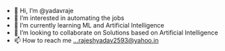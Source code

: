 - 👋 Hi, I’m @yadavraje
- 👀 I’m interested in automating the jobs
- 🌱 I’m currently learning ML and Artificial Intelligence
- 💞️ I’m looking to collaborate on Solutions based on Artificial Intelligence
- 📫 How to reach me ...rajeshyadav2593@yahoo.in

<!---
yadavraje/yadavraje is a ✨ special ✨ repository because its `README.md` (this file) appears on your GitHub profile.
You can click the Preview link to take a look at your changes.
--->
